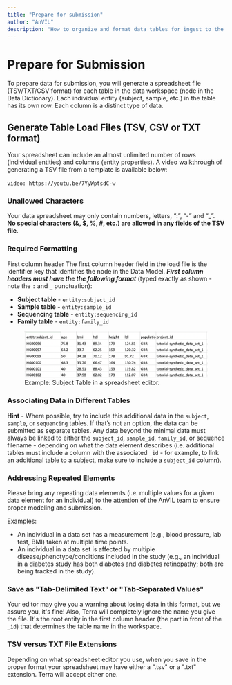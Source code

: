 ```yaml
---
title: "Prepare for submission"
author: "AnVIL"
description: "How to organize and format data tables for ingest to the AnVIL"
---
```


# Prepare for Submission

To prepare data for submission, you will generate a spreadsheet file (TSV/TXT/CSV format) for each table in the data workspace (node in the Data Dictionary).  Each individual entity (subject, sample, etc.) in the table has its own row. Each column is a distinct type of data.


## Generate Table Load Files (TSV, CSV or TXT format)

Your spreadsheet can include an almost unlimited number of rows (individual entities) and columns (entity properties). A video walkthrough of generating a TSV file from a template is available below:

`video: https://youtu.be/7YyWptsdC-w`


### Unallowed Characters
Your data spreadsheet may only contain numbers, letters, “:”, “-” and “_”. **No special characters (&, $, %, #, etc.) are allowed in any fields of the TSV file**.

### Required Formatting
First column header
The first column header field in the load file is the identifier key that identifies the node in the Data Model. ***First column headers must have the the following format*** (typed exactly as shown - note the `:` and `_` punctuation):
- **Subject table** - `entity:subject_id`
- **Sample table** - `entity:sample_id`
- **Sequencing table** - `entity:sequencing_id`
- **Family table** - `entity:family_id`





<figure>
<img src="./_images/subject-spreadsheet.png" alt="Subject spreadsheet image."/>
<figure-caption>Example: Subject Table in a spreadsheet editor.</figure-caption>
</figure>


### Associating Data in Different Tables

**Hint** - Where possible, try to include this additional data in the `subject`, `sample`, or `sequencing` tables. If that’s not an option, the data can be submitted as separate tables. Any data beyond the minimal data must always be linked to either the `subject_id`, `sample_id`, `family_id`, or sequence filename - depending on what the data element describes (i.e. additional tables must include a column with the associated `_id` - for example, to link an additional table to a subject, make sure to include a `subject_id` column).


### Addressing Repeated Elements
Please bring any repeating data elements (i.e. multiple values for a given data element for an individual) to the attention of the AnVIL team to ensure proper modeling and submission.

Examples:
- An individual in a data set has a measurement (e.g., blood pressure, lab test, BMI) taken at multiple time points.
- An individual in a data set is affected by multiple disease/phenotype/conditions included in the study (e.g., an individual in a diabetes study has both diabetes and diabetes retinopathy; both are being tracked in the study).

### Save as "Tab-Delimited Text" or "Tab-Separated Values"
Your editor may give you a warning about losing data in this format, but we assure you, it's fine! Also, Terra will completely ignore the name you give the file. It's the root entity in the first column header (the part in front of the `_id`) that determines the table name in the workspace.

### TSV versus TXT File Extensions
Depending on what spreadsheet editor you use, when you save in the proper format your spreadsheet may have either a ".tsv" or a ".txt" extension. Terra will accept either one.

